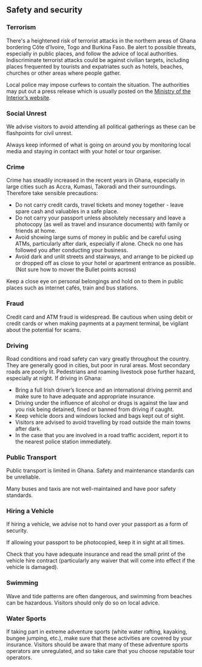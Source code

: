 ## Safety and security

### **Terrorism**

There's a heightened risk of terrorist attacks in the northern areas of Ghana bordering Côte d’Ivoire, Togo and Burkina Faso. Be alert to possible threats, especially in public places, and follow the advice of local authorities. Indiscriminate terrorist attacks could be against civilian targets, including places frequented by tourists and expatriates such as hotels, beaches, churches or other areas where people gather.

Local police may impose curfews to contain the situation. The authorities may put out a press release which is usually posted on the [Ministry of the Interior’s website](https://www.mint.gov.gh/category/press-release/).

### **Social Unrest**

We advise visitors to avoid attending all political gatherings as these can be flashpoints for civil unrest.

Always keep informed of what is going on around you by monitoring local media and staying in contact with your hotel or tour organiser.

### **Crime**

Crime has steadily increased in the recent years in Ghana, especially in large cities such as Accra, Kumasi, Takoradi and their surroundings. Therefore take sensible precautions:

* Do not carry credit cards, travel tickets and money together - leave spare cash and valuables in a safe place.
* Do not carry your passport unless absolutely necessary and leave a photocopy (as well as travel and insurance documents) with family or friends at home.
* Avoid showing large sums of money in public and be careful using ATMs, particularly after dark, especially if alone. Check no one has followed you after conducting your business.
* Avoid dark and unlit streets and stairways, and arrange to be picked up or dropped off as close to your hotel or apartment entrance as possible. (Not sure how to mover the Bullet points across)

Keep a close eye on personal belongings and hold on to them in public places such as internet cafés, train and bus stations.

### **Fraud**

Credit card and ATM fraud is widespread. Be cautious when using debit or credit cards or when making payments at a payment terminal, be vigilant about the potential for scams.

### **Driving**

Road conditions and road safety can vary greatly throughout the country. They are generally good in cities, but poor in rural areas. Most secondary roads are poorly lit. Pedestrians and roaming livestock pose further hazard, especially at night. If driving in Ghana:

* Bring a full Irish driver’s licence and an international driving permit and make sure to have adequate and appropriate insurance.
* Driving under the influence of alcohol or drugs is against the law and you risk being detained, fined or banned from driving if caught.
* Keep vehicle doors and windows locked and bags kept out of sight.
* Visitors are advised to avoid travelling by road outside the main towns after dark.
* In the case that you are involved in a road traffic accident, report it to the nearest police station immediately.

### **Public Transport**

Public transport is limited in Ghana. Safety and maintenance standards can be unreliable.

Many buses and taxis are not well-maintained and have poor safety standards.

### **Hiring a Vehicle**

If hiring a vehicle, we advise not to hand over your passport as a form of security.

If allowing your passport to be photocopied, keep it in sight at all times.

Check that you have adequate insurance and read the small print of the vehicle hire contract (particularly any waiver that will come into effect if the vehicle is damaged).

### **Swimming**

Wave and tide patterns are often dangerous, and swimming from beaches can be hazardous. Visitors should only do so on local advice.

### **Water Sports**

If taking part in extreme adventure sports (white water rafting, kayaking, bungee jumping, etc.), make sure that these activities are covered by your insurance. Visitors should be aware that many of these adventure sports operators are unregulated, and so take care that you choose reputable tour operators.